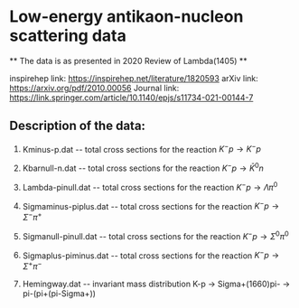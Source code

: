 # Low-energy antikaon-nucleon scattering data

** The data is as presented in 2020 Review of Lambda(1405) **

inspirehep link: https://inspirehep.net/literature/1820593
arXiv link: https://arxiv.org/pdf/2010.00056
Journal link: https://link.springer.com/article/10.1140/epjs/s11734-021-00144-7


## Description of the data:

1) Kminus-p.dat           -- total cross sections for the reaction $K^-p \to K^-p$
2) Kbarnull-n.dat         -- total cross sections for the reaction $K^-p \to \bar K^0 n$
3) Lambda-pinull.dat      -- total cross sections for the reaction $K^-p \to \Lambda \pi^0$
4) Sigmaminus-piplus.dat  -- total cross sections for the reaction $K^-p \to \Sigma^-\pi^+$
5) Sigmanull-pinull.dat   -- total cross sections for the reaction $K^-p \to \Sigma^0\pi^0$
6) Sigmaplus-piminus.dat  -- total cross sections for the reaction $K^-p \to \Sigma^+\pi^-$

7) Hemingway.dat          -- invariant mass distribution K-p -> Sigma+(1660)pi- -> pi-(pi+(pi-Sigma+))
